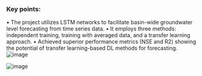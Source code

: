### Key points:
• The project utilizes LSTM networks to facilitate basin-wide groundwater level forecasting from time series data.
• It employs three methods: independent training, training with averaged data, and a transfer learning approach.
• Achieved superior performance metrics (NSE and R2) showing the potential of transfer learning-based DL methods for forecasting.
![image](https://github.com/Shahriarmsakib/LSTM-based-Time-Series-Forecasting-for-ground-water-Level/assets/114893131/d475a651-9692-4841-981e-7fb4fc656dbe)

![image](https://github.com/Shahriarmsakib/LSTM-based-Time-Series-Forecasting-for-ground-water-Level/assets/114893131/bf83093e-86af-42e8-875e-32215f5a178d)

